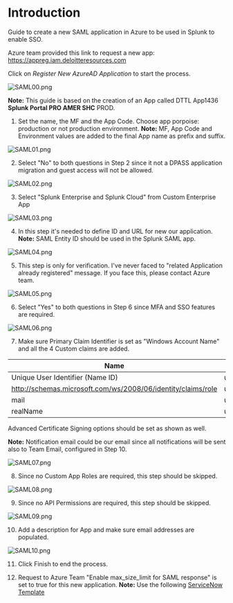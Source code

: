 # **Introduction** 

Guide to create a new SAML application in Azure to be used in Splunk to enable SSO.

Azure team provided this link to request a new app: https://appreg.iam.deloitteresources.com

Click on _Register New AzureAD Application_ to start the process.

![SAML00.png](/.attachments/SAML00-f20ee85a-cf98-4991-a9d7-2e58ae3de85c.png)

**Note:** This guide is based on the creation of an App called DTTL App1436 **Splunk Portal PRO AMER SHC** PROD.

1. Set the name, the MF and the App Code. 
Choose app porpoise: production or not production environment.
**Note:** MF, App Code and Environment values are added to the final App name as prefix and suffix.

![SAML01.png](/.attachments/SAML01-5c8a6d17-b361-4909-8e4f-1c2efad57c7c.png)

2.  Select "No" to both questions in Step 2 since it not a DPASS application migration and guest access will not be allowed.

![SAML02.png](/.attachments/SAML02-51304349-c336-4712-9830-3474f40d48f8.png)

3. Select "Splunk Enterprise and Splunk Cloud" from Custom Enterprise App

![SAML03.png](/.attachments/SAML03-6ba3eb8d-4b08-4007-83e5-c4b222832bab.png)

4. In this step it's needed to define ID and URL for new our application.
**Note:** SAML Entity ID should be used in the Splunk SAML app.

![SAML04.png](/.attachments/SAML04-8d0cf3ac-8789-4fd8-be7a-b5d0ec7be94e.png)

5. This step is only for verification. I've never faced to "related Application already registered" message.
If you face this, please contact Azure team.

![SAML05.png](/.attachments/SAML05-ba8616db-42ce-4799-8cbd-ae2c59eccbe0.png)

6. Select "Yes" to both questions in Step 6 since MFA and SSO features are required.

![SAML06.png](/.attachments/SAML06-4279bd71-c19b-41da-98d1-298a57c9e57f.png)

7. Make sure Primary Claim Identifier is set as "Windows Account Name" and all the 4 Custom claims are added.

|Name | Value  |
|--|--|
| Unique User Identifier (Name ID) | user.onpremisessamaccountname  |
| http://schemas.microsoft.com/ws/2008/06/identity/claims/role | user.groups [SecurityGroup] |
| mail | user.mail |
| realName | user.displayname |


Advanced Certificate Signing options should be set as shown as well.

**Note:** Notification email could be our email since all notifications will be sent also to Team Email, configured in Step 10.

![SAML07.png](/.attachments/SAML07-2a9c6ddd-fb7f-4fba-8a56-b1e6038ff504.png)

8. Since no Custom App Roles are required, this step should be skipped.

![SAML08.png](/.attachments/SAML08-59aaf7eb-3252-4239-bcfa-09653e73bb87.png)

9. Since no API Permissions are required, this step should be skipped.

![SAML09.png](/.attachments/SAML09-44a30ec1-957c-4999-a986-17cd40b6bff2.png)

10. Add a description for App and make sure email addresses are populated. 

![SAML10.png](/.attachments/SAML10-b7a683c9-7475-4aa7-8e1d-4e25471750ed.png)

11. Click Finish to end the process.

12. Request to Azure Team "Enable max_size_limit for SAML response" is set to true for this new application.
**Note:** Use the following [ServiceNow Template](https://deloitteglobal.service-now.com/sp?id=sc_cat_item&sys_id=6591c854db09b4d08c54929cd396198e)





